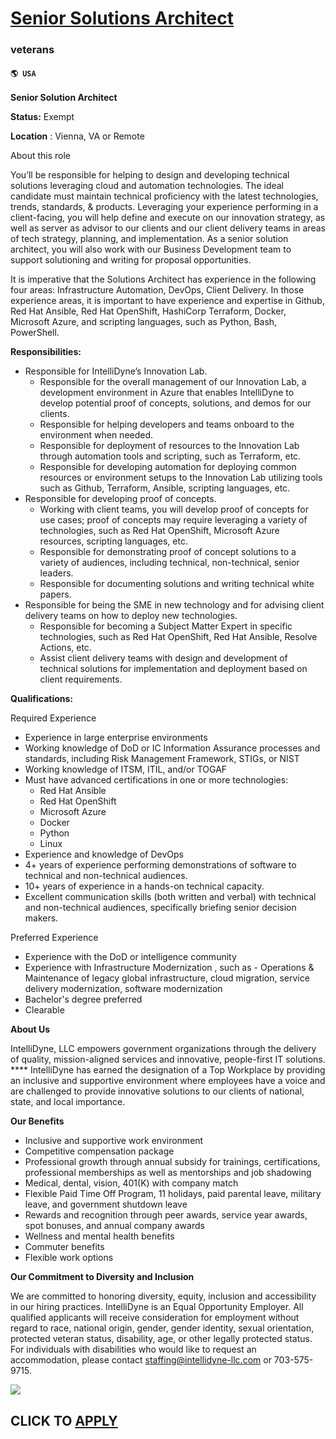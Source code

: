 # [Senior Solutions Architect](https://www.remotewlb.com/apply/senior-solutions-architect-54894)  
### veterans  
#### `🌎 USA`  

**Senior Solution Architect**

**Status:** Exempt

**Location** : Vienna, VA or Remote

About this role

You’ll be responsible for helping to design and developing technical solutions leveraging cloud and automation technologies. The ideal candidate must maintain technical proficiency with the latest technologies, trends, standards, & products. Leveraging your experience performing in a client-facing, you will help define and execute on our innovation strategy, as well as server as advisor to our clients and our client delivery teams in areas of tech strategy, planning, and implementation. As a senior solution architect, you will also work with our Business Development team to support solutioning and writing for proposal opportunities.

It is imperative that the Solutions Architect has experience in the following four areas: Infrastructure Automation, DevOps, Client Delivery. In those experience areas, it is important to have experience and expertise in Github, Red Hat Ansible, Red Hat OpenShift, HashiCorp Terraform, Docker, Microsoft Azure, and scripting languages, such as Python, Bash, PowerShell.

**Responsibilities:**

  * Responsible for IntelliDyne’s Innovation Lab.
    * Responsible for the overall management of our Innovation Lab, a development environment in Azure that enables IntelliDyne to develop potential proof of concepts, solutions, and demos for our clients.
    * Responsible for helping developers and teams onboard to the environment when needed.
    * Responsible for deployment of resources to the Innovation Lab through automation tools and scripting, such as Terraform, etc.
    * Responsible for developing automation for deploying common resources or environment setups to the Innovation Lab utilizing tools such as Github, Terraform, Ansible, scripting languages, etc.
  * Responsible for developing proof of concepts.
    * Working with client teams, you will develop proof of concepts for use cases; proof of concepts may require leveraging a variety of technologies, such as Red Hat OpenShift, Microsoft Azure resources, scripting languages, etc.
    * Responsible for demonstrating proof of concept solutions to a variety of audiences, including technical, non-technical, senior leaders.
    * Responsible for documenting solutions and writing technical white papers.
  * Responsible for being the SME in new technology and for advising client delivery teams on how to deploy new technologies.
    * Responsible for becoming a Subject Matter Expert in specific technologies, such as Red Hat OpenShift, Red Hat Ansible, Resolve Actions, etc.
    * Assist client delivery teams with design and development of technical solutions for implementation and deployment based on client requirements.

**Qualifications:**

Required Experience

  * Experience in large enterprise environments
  * Working knowledge of DoD or IC Information Assurance processes and standards, including Risk Management Framework, STIGs, or NIST
  * Working knowledge of ITSM, ITIL, and/or TOGAF
  * Must have advanced certifications in one or more technologies:
    * Red Hat Ansible
    * Red Hat OpenShift
    * Microsoft Azure
    * Docker
    * Python
    * Linux
  * Experience and knowledge of DevOps
  * 4+ years of experience performing demonstrations of software to technical and non-technical audiences.
  * 10+ years of experience in a hands-on technical capacity.
  * Excellent communication skills (both written and verbal) with technical and non-technical audiences, specifically briefing senior decision makers.

Preferred Experience

  * Experience with the DoD or intelligence community
  * Experience with Infrastructure Modernization , such as - Operations & Maintenance of legacy global infrastructure, cloud migration, service delivery modernization, software modernization
  * Bachelor's degree preferred
  * Clearable

**About Us**

IntelliDyne, LLC empowers government organizations through the delivery of quality, mission-aligned services and innovative, people-first IT solutions. **** IntelliDyne has earned the designation of a Top Workplace by providing an inclusive and supportive environment where employees have a voice and are challenged to provide innovative solutions to our clients of national, state, and local importance.

**Our Benefits**

  * Inclusive and supportive work environment
  * Competitive compensation package
  * Professional growth through annual subsidy for trainings, certifications, professional memberships as well as mentorships and job shadowing
  * Medical, dental, vision, 401(K) with company match
  * Flexible Paid Time Off Program, 11 holidays, paid parental leave, military leave, and government shutdown leave
  * Rewards and recognition through peer awards, service year awards, spot bonuses, and annual company awards
  * Wellness and mental health benefits
  * Commuter benefits
  * Flexible work options

**Our Commitment to Diversity and Inclusion**

We are committed to honoring diversity, equity, inclusion and accessibility in our hiring practices. IntelliDyne is an Equal Opportunity Employer. All qualified applicants will receive consideration for employment without regard to race, national origin, gender, gender identity, sexual orientation, protected veteran status, disability, age, or other legally protected status. For individuals with disabilities who would like to request an accommodation, please contact staffing@intellidyne-llc.com or 703-575-9715.

![](https://remotive.com/job/track/1898468/blank.gif?source=public_api)  
## CLICK TO [APPLY](https://www.remotewlb.com/apply/senior-solutions-architect-54894)

